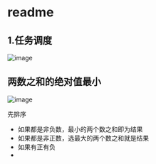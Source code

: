 
# readme  

## 1.任务调度  



![image](https://user-images.githubusercontent.com/58176267/161364940-869cde05-650f-49cb-bb2c-ad54858732a9.png)


## 两数之和的绝对值最小  

![image](https://user-images.githubusercontent.com/58176267/161364957-92b31d5d-5f0f-4b6a-a3ef-4419e1487dfd.png)

先排序

* 如果都是非负数，最小的两个数之和即为结果
* 如果都是非正数，选最大的两个数之和就是结果  
* 如果有正有负 
* 
